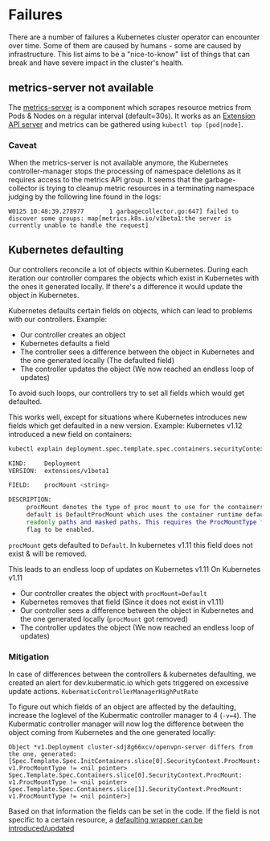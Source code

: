 # Failures

There are a number of failures a Kubernetes cluster operator can encounter over time.
Some of them are caused by humans - some are caused by infrastructure.
This list aims to be a "nice-to-know" list of things that can break and have severe impact in the cluster's health.

## metrics-server not available

The [metrics-server](https://github.com/kubernetes-incubator/metrics-server) is a component which scrapes resource metrics from Pods & Nodes on a regular interval (default=30s).
It works as an [Extension API server](https://kubernetes.io/docs/tasks/access-kubernetes-api/setup-extension-api-server/) and metrics can be gathered using `kubectl top [pod|node]`.

### Caveat

When the metrics-server is not available anymore, the Kubernetes controller-manager stops the processing of namespace deletions as it requires access to the metrics API group.
It seems that the garbage-collector is trying to cleanup metric resources in a terminating namespace judging by the following line found in the logs:
```
W0125 10:48:39.278977       1 garbagecollector.go:647] failed to discover some groups: map[metrics.k8s.io/v1beta1:the server is currently unable to handle the request]
```

## Kubernetes defaulting

Our controllers reconcile a lot of objects within Kubernetes.
During each iteration our controller compares the objects which exist in Kubernetes with the ones it generated locally.
If there's a difference it would update the object in Kubernetes.

Kubernetes defaults certain fields on objects, which can lead to problems with our controllers.
Example:
- Our controller creates an object
- Kubernetes defaults a field
- The controller sees a difference between the object in Kubernetes and the one generated locally (The defaulted field)
- The controller updates the object (We now reached an endless loop of updates)

To avoid such loops, our controllers try to set all fields which would get defaulted.

This works well, except for situations where Kubernetes introduces new fields which get defaulted in a new version.
Example:
Kubernetes v1.12 introduced a new field on containers:
```bash
kubectl explain deployment.spec.template.spec.containers.securityContext.procMount

KIND:     Deployment
VERSION:  extensions/v1beta1

FIELD:    procMount <string>

DESCRIPTION:
     procMount denotes the type of proc mount to use for the containers. The
     default is DefaultProcMount which uses the container runtime defaults for
     readonly paths and masked paths. This requires the ProcMountType feature
     flag to be enabled.
```

`procMount` gets defaulted to `Default`.
In kubernetes v1.11 this field does not exist & will be removed.

This leads to an endless loop of updates on Kubernetes v1.11
On Kubernetes v1.11
- Our controller creates the object with `procMount=Default`
- Kubernetes removes that field (Since it does not exist in v1.11)
- Our controller sees a difference between the object in Kubernetes and the one generated locally (`procMount` got removed)
- The controller updates the object (We now reached an endless loop of updates)

### Mitigation

In case of differences between the controllers & kubernetes defaulting, 
we created an alert for dev.kubermatic.io which gets triggered on excessive update actions. `KubermaticControllerManagerHighPutRate`

To figure out which fields of an object are affected by the defaulting, increase the loglevel of the Kubermatic controller manager to 4 (`-v=4`).
The Kubermatic controller manager will now log the difference between the object coming from Kubernetes and the one generated locally:
```
Object *v1.Deployment cluster-sdj8g66xcv/openvpn-server differs from the one, generated: [Spec.Template.Spec.InitContainers.slice[0].SecurityContext.ProcMount: v1.ProcMountType != <nil pointer> Spec.Template.Spec.Containers.slice[0].SecurityContext.ProcMount: v1.ProcMountType != <nil pointer> Spec.Template.Spec.Containers.slice[1].SecurityContext.ProcMount: v1.ProcMountType != <nil pointer>]
```

Based on that information the fields can be set in the code.
If the field is not specific to a certain resource, a [defaulting wrapper can be introduced/updated](https://github.com/kubermatic/kubermatic/blob/master/pkg/resources/reconciling/wrapper.go#L44) 
